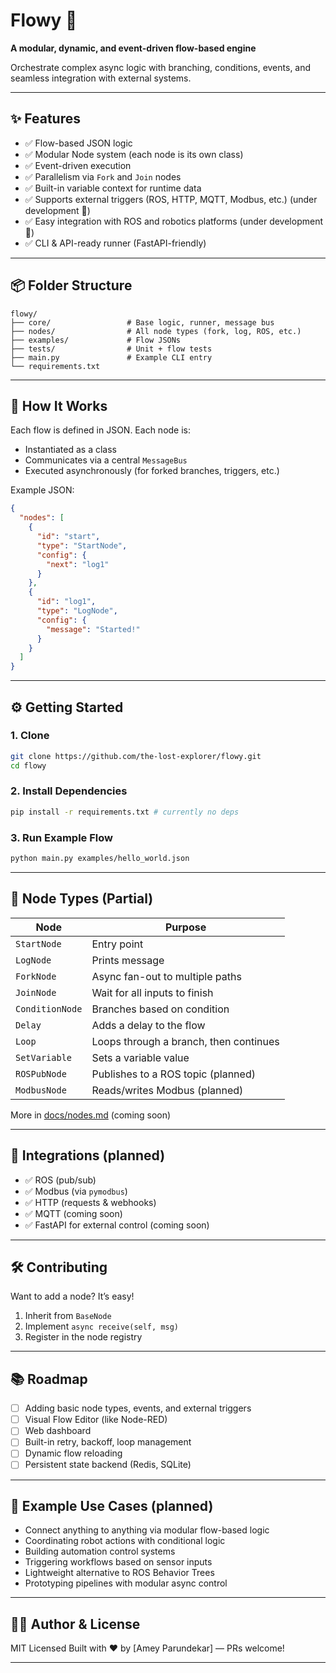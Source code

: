 # Flowy 🌊

**A modular, dynamic, and event-driven flow-based engine**

Orchestrate complex async logic with branching, conditions, events, and seamless integration with external systems.

---
## ✨ Features

* ✅ Flow-based JSON logic
* ✅ Modular Node system (each node is its own class)
* ✅ Event-driven execution
* ✅ Parallelism via `Fork` and `Join` nodes
* ✅ Built-in variable context for runtime data
* ✅ Supports external triggers (ROS, HTTP, MQTT, Modbus, etc.) (under development 🔧)
* ✅ Easy integration with ROS and robotics platforms (under development 🔧)
* ✅ CLI & API-ready runner (FastAPI-friendly)

---

## 📦 Folder Structure

```
flowy/
├── core/                 # Base logic, runner, message bus
├── nodes/                # All node types (fork, log, ROS, etc.)
├── examples/             # Flow JSONs
├── tests/                # Unit + flow tests
├── main.py               # Example CLI entry
└── requirements.txt
```

---

## 🧠 How It Works

Each flow is defined in JSON. Each node is:
* Instantiated as a class
* Communicates via a central `MessageBus`
* Executed asynchronously (for forked branches, triggers, etc.)

Example JSON:

```json
{
  "nodes": [
    {
      "id": "start",
      "type": "StartNode",
      "config": {
        "next": "log1"
      }
    },
    {
      "id": "log1",
      "type": "LogNode",
      "config": {
        "message": "Started!"
      }
    }
  ]
}
```

---

## ⚙️ Getting Started

### 1. Clone

```bash
git clone https://github.com/the-lost-explorer/flowy.git
cd flowy
```

### 2. Install Dependencies

```bash
pip install -r requirements.txt # currently no deps
```

### 3. Run Example Flow

```bash
python main.py examples/hello_world.json
```

---

## 🧩 Node Types (Partial)

| Node           | Purpose                         |
| -------------- | ------------------------------- |
| `StartNode`    | Entry point                     |
| `LogNode`      | Prints message                  |
| `ForkNode`     | Async fan-out to multiple paths |
| `JoinNode`     | Wait for all inputs to finish   |
| `ConditionNode`| Branches based on condition     |
| `Delay`        | Adds a delay to the flow        |
| `Loop`         | Loops through a branch, then continues |
| `SetVariable`  | Sets a variable value           |
| `ROSPubNode`   | Publishes to a ROS topic (planned) |
| `ModbusNode`   | Reads/writes Modbus (planned)   |

More in [docs/nodes.md](docs/nodes.md) (coming soon)

---

## 🔌 Integrations (planned)

* ✅ ROS (pub/sub)
* ✅ Modbus (via `pymodbus`)
* ✅ HTTP (requests & webhooks)
* ✅ MQTT (coming soon)
* ✅ FastAPI for external control (coming soon)

---

## 🛠️ Contributing

Want to add a node? It’s easy!

1. Inherit from `BaseNode`
2. Implement `async receive(self, msg)`
3. Register in the node registry

---

## 📚 Roadmap

* [ ] Adding basic node types, events, and external triggers
* [ ] Visual Flow Editor (like Node-RED)
* [ ] Web dashboard
* [ ] Built-in retry, backoff, loop management
* [ ] Dynamic flow reloading
* [ ] Persistent state backend (Redis, SQLite)

---

## 💬 Example Use Cases (planned)

* Connect anything to anything via modular flow-based logic
* Coordinating robot actions with conditional logic
* Building automation control systems
* Triggering workflows based on sensor inputs
* Lightweight alternative to ROS Behavior Trees
* Prototyping pipelines with modular async control

---

## 🧑‍💻 Author & License

MIT Licensed
Built with ❤️ by \[Amey Parundekar] — PRs welcome!

---
